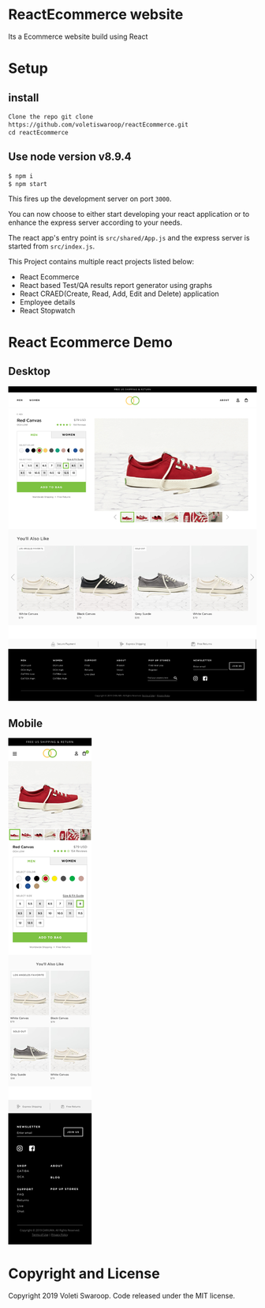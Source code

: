 # ReactEcommerce website

Its a Ecommerce website build using React

# Setup

## install

```
Clone the repo git clone https://github.com/voletiswaroop/reactEcommerce.git
cd reactEcommerce
```

## Use node version v8.9.4

```
$ npm i
$ npm start
```

This fires up the development server on port `3000`.

You can now choose to either start developing your react application or to enhance the express server according to your needs.

The react app's entry point is `src/shared/App.js` and the express server is started from `src/index.js`.

This Project contains multiple react projects listed below:

- React Ecommerce
- React based Test/QA results report generator using graphs
- React CRAED(Create, Read, Add, Edit and Delete) application
- Employee details
- React Stopwatch

# React Ecommerce Demo

## Desktop

![Desktop demo](https://raw.githubusercontent.com/voletiswaroop/reactEcommerce/master/src/desktop.png)

## Mobile

![Mobile demo](https://raw.githubusercontent.com/voletiswaroop/reactEcommerce/master/src/mobile.jpg)

# Copyright and License

Copyright 2019 Voleti Swaroop. Code released under the MIT license.
